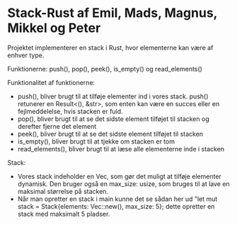 # Stack-Rust af Emil, Mads, Magnus, Mikkel og Peter
Projektet implementerer en stack i Rust, hvor elementerne kan være af enhver type.

Funktionerne: push(), pop(), peek(), is_empty() og read_elements()

Funktionalitet af funktionerne:
* push(), bliver brugt til at tilføje elementer ind i vores stack. push() retunerer en Result<(), &str>, som enten kan være en succes eller en fejlmeddelelse, hvis stacken er fuld.
* pop(), bliver brugt til at se det sidste element tilføjet til stacken og derefter fjerne det element
* peek(), bliver brugt til at se det sidste element tilføjet til stacken
* is_empty(), bliver brugt til at tjekke om stacken er tom
* read_elements(), bliver brugt til at læse alle elementerne inde i stacken

Stack<T>:
- Vores stack indeholder en Vec<T>, som gør det muligt at tilføje elementer dynamisk. Den bruger også en max_size: usize, som bruges til at lave en maksimal størrelse på stacken.
- Når man opretter en stack i main kunne det se sådan her ud "let mut stack = Stack{elements: Vec::new(), max_size: 5}; dette opretter en stack med maksimalt 5 pladser.
